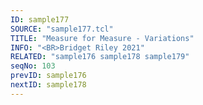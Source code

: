 ```yaml
---
ID: sample177
SOURCE: "sample177.tcl"
TITLE: "Measure for Measure - Variations"
INFO: "<BR>Bridget Riley 2021"
RELATED: "sample176 sample178 sample179"
seqNo: 103
prevID: sample176
nextID: sample178
---
```

